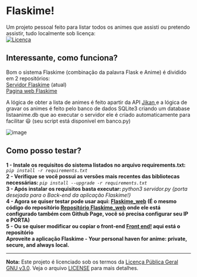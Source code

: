 # Flaskime!
Um projeto pessoal feito para listar todos os animes que assisti ou pretendo assistir, tudo localmente sob licença: <br>
[![Licença](https://www.gnu.org/graphics/gplv3-127x51.png)](https://www.gnu.org/licenses/gpl-3.0.html)

## Interessante, como funciona?
Bom o sistema Flaskime (combinação da palavra Flask e Anime) é dividido em 2 repositórios: 
<br> 
<a href="https://github.com/Atn4s/Flaskime_server">Servidor Flaskime</a> (atual)
<br> 
<a href="https://github.com/Atn4s/Flaskime_web">Pagina web Flaskime</a>
<br>
<p> A lógica de obter a lista de animes é feito apartir da API <a href="https://jikan.moe/"> Jikan </a>
e a lógica de gravar os animes é feito pelo banco de dados SQLite3 criando um database 
listaanime.db que ao executar o servidor ele é criado automaticamente para facilitar 😃 (seu script está disponivel em banco.py)

![image](https://github.com/Atn4s/Flaskime_web/assets/61942303/61ea45fd-cc94-4547-af6f-f33c92f6b641)


## Como posso testar?

<b> 1 - Instale os requisitos do sistema listados no arquivo requirements.txt: </b>
<i>``pip install -r requirements.txt ``</i>
<br>
<b> 2 - Verifique se você possui as versões mais recentes das bibliotecas necessárias: </b>
<i> ``pip install --upgrade -r requirements.txt ``</i>
<br>
<b> 3 - Após instalar os requisitos basta executar: </b>
<i> python3 servidor.py {porta desejada para o Back-end da aplicação Flaskime!} </i>
<br>
<b> 4 - Agora se quiser testar pode usar aqui: <a href="https://atn4s.github.io/Flaskime_web/">Flaskime_web</a> 
(É o mesmo código do repositório <a href="https://github.com/Atn4s/Flaskime_web">Repositório Flaskime_web</a>
 onde ele está configurado também com Github Page, você só precisa configurar seu IP e PORTA) </b> 
<br>
<b>5 - Ou se quiser modificar ou copiar o front-end <a href="https://github.com/Atn4s/Flaskime_web">Front end!</a> aqui está o repositório</b> 
<br>
<b> Aproveite a aplicação Flaskime - Your personal haven for anime: private, secure, and always local.</b>
<br>

---
**Nota:**
Este projeto é licenciado sob os termos da [Licença Pública Geral GNU v3.0](https://www.gnu.org/licenses/gpl-3.0.html). Veja o arquivo [LICENSE](LICENSE) para mais detalhes.

